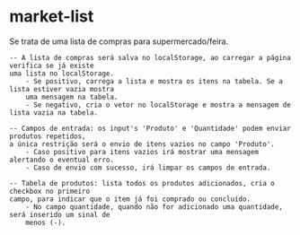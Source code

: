 # market-list
Se trata de uma lista de compras para supermercado/feira. 

    -- A lista de compras será salva no localStorage, ao carregar a página verifica se já existe 
    uma lista no localStorage. 
        - Se positivo, carrega a lista e mostra os itens na tabela. Se a lista estiver vazia mostra
        uma mensagem na tabela. 
        - Se negativo, cria o vetor no localStorage e mostra a mensagem de lista vazia na tabela.

    -- Campos de entrada: os input's 'Produto' e 'Quantidade' podem enviar produtos repetidos, 
    a única restrição será o envio de itens vazios no campo 'Produto'.
        - Caso positivo para itens vazios irá mostrar uma mensagem alertando o eventual erro.
        - Caso de envio com sucesso, irá limpar os campos de entrada.

    -- Tabela de produtos: lista todos os produtos adicionados, cria o checkbox no primeiro
    campo, para indicar que o item já foi comprado ou concluído. 
        - No campo quantidade, quando não for adicionado uma quantidade, será inserido um sinal de
        menos (-).  